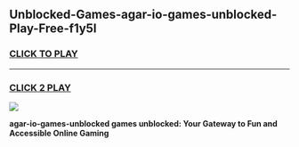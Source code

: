 
## Unblocked-Games-agar-io-games-unblocked-Play-Free-f1y5l
<h3>
<a href="https://premium76.site?title=agar-io-games-unblocked&ref=18A1">CLICK TO PLAY</a></h3>
<hr>

<h3>
<a href="https://premium76.site?title=agar-io-games-unblocked&ref=18A1">CLICK 2 PLAY</a>
  
</h3>

<a href="https://premium76.site?title=agar-io-games-unblocked&ref=18A1"><img src="https://clearcache.store/games.png"></a>


**agar-io-games-unblocked games unblocked: Your Gateway to Fun and Accessible Online Gaming**
